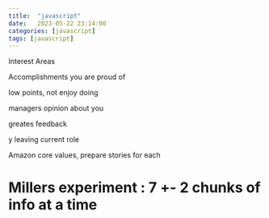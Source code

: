 ```yaml
---
title:  "javascript"
date:   2023-05-22 23:14:00
categories: [javascript]
tags: [javascript]
---
```



Interest Areas

Accomplishments you are proud of

low points, not enjoy doing

managers opinion about you

greates feedback

y leaving current role

Amazon core values, prepare stories for each



# Millers experiment : 7 +- 2 chunks of info at a time

